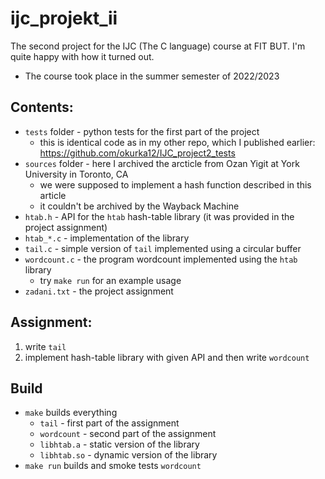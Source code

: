 # ijc_projekt_ii
The second project for the IJC (The C language) course at FIT BUT. I'm quite happy with how it turned out.
- The course took place in the summer semester of 2022/2023

## Contents:
- `tests` folder - python tests for the first part of the project
  - this is identical code as in my other repo, which I published earlier: https://github.com/okurka12/IJC_project2_tests
- `sources` folder - here I archived the arcticle from Ozan Yigit at York University in Toronto, CA
  - we were supposed to implement a hash function described in this article
  - it couldn't be archived by the Wayback Machine
- `htab.h` - API for the `htab` hash-table library (it was provided in the project assignment)
- `htab_*.c` - implementation of the library
- `tail.c` - simple version of `tail` implemented using a circular buffer 
- `wordcount.c` - the program wordcount implemented using the `htab` library
  - try `make run` for an example usage
- `zadani.txt` - the project assignment

## Assignment:
1. write `tail`
2. implement hash-table library with given API and then write `wordcount`

## Build
- `make` builds everything
  - `tail` - first part of the assignment
  - `wordcount` - second part of the assignment
  - `libhtab.a` - static version of the library
  - `libhtab.so` - dynamic version of the library
- `make run` builds and smoke tests `wordcount`
